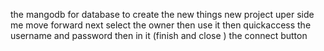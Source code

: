 the mangodb for database to create the new things 
new project uper side me
move forward next select the owner then use it 
then quickaccess the username and password then in it (finish and close )
the connect button 
